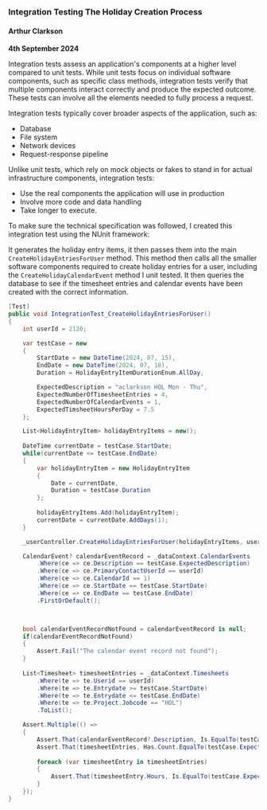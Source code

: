 ### Integration Testing The Holiday Creation Process

#### Arthur Clarkson
**4th September 2024**

Integration tests assess an application's components at a higher level compared to unit tests. While unit tests focus on individual software components, such as specific class methods, integration tests verify that multiple components interact correctly and produce the expected outcome. These tests can involve all the elements needed to fully process a request.

Integration tests typically cover broader aspects of the application, such as:

- Database
- File system
- Network devices
- Request-response pipeline

Unlike unit tests, which rely on mock objects or fakes to stand in for actual infrastructure components, integration tests:

- Use the real components the application will use in production
- Involve more code and data handling
- Take longer to execute.

To make sure the technical specification was followed, I created this integration test using the NUnit framework:

It generates the holiday entry items, it then passes them into the main `CreateHolidayEntriesForUser` method. This method then calls all the smaller software components required to create holiday entries for a user, including the `CreateHolidayCalendarEvent` method I unit tested. It then queries the database to see if the timesheet entries and calendar events have been created with the correct information. 

```cs
[Test]
public void IntegrationTest_CreateHolidayEntriesForUser()
{
	int userId = 2120;

	var testCase = new
	{
		StartDate = new DateTime(2024, 07, 15),
		EndDate = new DateTime(2024, 07, 18),
		Duration = HolidayEntryItemDurationEnum.AllDay,

		ExpectedDescription = "aclarkson HOL Mon - Thu",
		ExpectedNumberOfTimesheetEntries = 4,
		ExpectedNumberOfCalendarEvents = 1,
		ExpectedTimsheetHoursPerDay = 7.5
	};

	List<HolidayEntryItem> holidayEntryItems = new();
	
	DateTime currentDate = testCase.StartDate;
	while(currentDate <= testCase.EndDate)
	{
		var holidayEntryItem = new HolidayEntryItem
		{
			Date = currentDate,
			Duration = testCase.Duration
		};
		
		holidayEntryItems.Add(holidayEntryItem);
		currentDate = currentDate.AddDays(1);
	}

	_userController.CreateHolidayEntriesForUser(holidayEntryItems, userId);

	CalendarEvent? calendarEventRecord = _dataContext.CalendarEvents
		.Where(ce => ce.Description == testCase.ExpectedDescription)
		.Where(ce => ce.PrimaryContactUserId == userId)
		.Where(ce => ce.CalendarId == 1)
		.Where(ce => ce.StartDate == testCase.StartDate)
		.Where(ce => ce.EndDate == testCase.EndDate)
		.FirstOrDefault();



	bool calendarEventRecordNotFound = calendarEventRecord is null;
	if(calendarEventRecordNotFound)
	{
		Assert.Fail("The calendar event record not found");
	}
	
	List<Timesheet> timesheetEntries = _dataContext.Timesheets
		.Where(te => te.Userid == userId)
		.Where(te => te.Entrydate >= testCase.StartDate)
		.Where(te => te.Entrydate <= testCase.EndDate)
		.Where(te => te.Project.Jobcode == "HOL")
		.ToList();

	Assert.Multiple(() =>
	{
		Assert.That(calendarEventRecord?.Description, Is.EqualTo(testCase.ExpectedDescription));
		Assert.That(timesheetEntries, Has.Count.EqualTo(testCase.ExpectedNumberOfTimesheetEntries));
		
		foreach (var timesheetEntry in timesheetEntries)
		{
			Assert.That(timesheetEntry.Hours, Is.EqualTo(testCase.ExpectedTimsheetHoursPerDay));
		}
	});
}
```